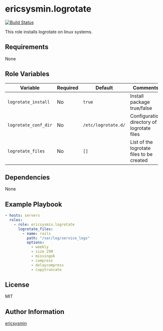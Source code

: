 # ericsysmin.logrotate

[![Build Status](https://travis-ci.org/ericsysmin/ansible-role-logrotate.svg?branch=master)](https://travis-ci.org/ericsysmin/ansible-role-llogrotate)

This role installs logrotate on linux systems.

## Requirements

None

## Role Variables

| Variable             | Required | Default             | Comments                                   |
| -------------------- | -------- | ------------------- | ------------------------------------------ |
| `logrotate_install`  | No       | `true`              | Install package true/false                 |
| `logrotate_conf_dir` | No       | `/etc/logrotate.d/` | Configuration directory of logrotate files |
| `logrotate_files`    | No       | `[]`                | List of the logrotate files to be created  |

## Dependencies

None

## Example Playbook

```yaml
- hosts: servers
  roles:
    - role: ericsysmin.logrotate
      logrotate_files:
        - name: rails
          path: "/var/log/service_logs"
          options:
            - weekly
            - size 25M
            - missingok
            - compress
            - delaycompress
            - copytruncate
```

## License

MIT

## Author Information

[ericsysmin](https://ericsysmin.com)
